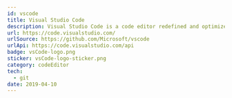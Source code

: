 ```yaml
---
id: vscode
title: Visual Studio Code
description: Visual Studio Code is a code editor redefined and optimized for building and debugging modern web and cloud applications.
url: https://code.visualstudio.com/
urlSource: https://github.com/Microsoft/vscode
urlApi: https://code.visualstudio.com/api
badge: vsCode-logo.png
sticker: vsCode-logo-sticker.png
category: codeEditor
tech: 
  - git
date: 2019-04-10
---
```


